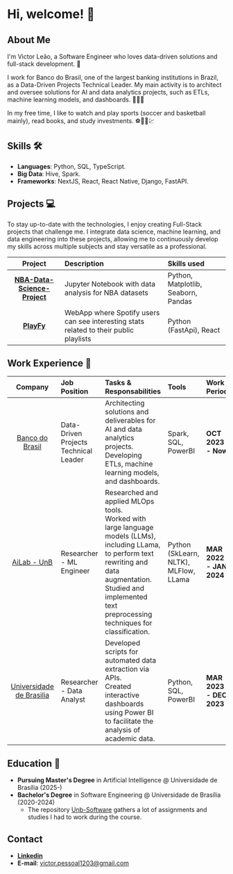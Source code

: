 # Hi, welcome! 👋

## About Me

I'm Victor Leão, a Software Engineer who loves data-driven solutions and full-stack development. 🎲

I work for Banco do Brasil, one of the largest banking institutions in Brazil, as a Data-Driven Projects Technical Leader. My main activity is to architect and oversee solutions for AI and data analytics projects, such as ETLs, machine learning models, and dashboards. 🐘👩‍💻

In my free time, I like to watch and play sports (soccer and basketball mainly), read books, and study investments. ⚽🏀📖💹

## Skills 🛠️

- **Languages**: Python, SQL, TypeScript.
- **Big Data**: Hive, Spark.
- **Frameworks**: NextJS, React, React Native, Django, FastAPI.

## Projects 💻

To stay up-to-date with the technologies, I enjoy creating Full-Stack projects that challenge me. I integrate data science, machine learning, and data engineering into these projects, allowing me to continuously develop my skills across multiple subjects and stay versatile as a professional.

| Project | Description | Skills used |
| :-: | :- | :- |
| **[NBA-Data-Science-Project](https://github.com/victorleaoo/NBA-Data-Science-Project)** | Jupyter Notebook with data analysis for NBA datasets | Python, Matplotlib, Seaborn, Pandas |
| **[PlayFy](https://github.com/victorleaoo/PlayFy)** | WebApp where Spotify users can see interesting stats related to their public playlists | Python (FastApi), React |

## Work Experience 👔

| Company | Job Position | Tasks & Responsabilities | Tools | Work Period |
| :-: | :- | :- | :- | :- |
| [Banco do Brasil](https://www.linkedin.com/company/bancodobrasil/) | Data-Driven Projects Technical Leader | Architecting solutions and deliverables for AI and data analytics projects.</br>Developing ETLs, machine learning models, and dashboards. | Spark, SQL, PowerBI | **OCT 2023 - Now** |
| [AiLab - UnB](https://www.linkedin.com/company/ailab-unb/) | Researcher - ML Engineer | Researched and applied MLOps tools.</br>Worked with large language models (LLMs), including LLama, to perform text rewriting and data augmentation.</br>Studied and implemented text preprocessing techniques for classification. | Python (SkLearn, NLTK), MLFlow, LLama | **MAR 2022 - JAN 2024** |
| [Universidade de Brasilia](https://www.linkedin.com/school/universidade-de-bras-lia/) | Researcher - Data Analyst | Developed scripts for automated data extraction via APIs.</br>Created interactive dashboards using Power BI to facilitate the analysis of academic data. | Python, SQL, PowerBI | **MAR 2023 - DEC 2023** |

## Education 🏫

- **Pursuing Master's Degree** in Artificial Intelligence @ Universidade de Brasília (2025-)
- **Bachelor's Degree** in Software Engineering @ Universidade de Brasília (2020-2024)
  - The repository [Unb-Software](https://github.com/victorleaoo/UnB-Software) gathers a lot of assignments and studies I had to work during the course.

## Contact

- **[Linkedin](https://www.linkedin.com/in/victor-leaoo/)**
- **E-mail**: victor.pessoal1203@gmail.com